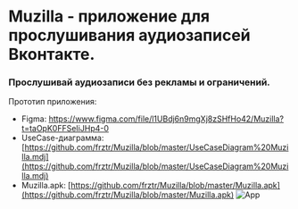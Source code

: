 # Muzilla - приложение для прослушивания аудиозаписей Вконтакте.
### Прослушивай аудиозаписи без рекламы и ограничений.
Прототип приложения:
- Figma: https://www.figma.com/file/l1UBdj6n9mgXj8zSHfHo42/Muzilla?t=taOpK0FFSeIiJHp4-0
- UseCase-диаграмма:[https://github.com/frztr/Muzilla/blob/master/UseCaseDiagram%20Muzilla.mdj](https://github.com/frztr/Muzilla/blob/master/UseCaseDiagram%20Muzilla.mdj)
- Muzilla.apk: [https://github.com/frztr/Muzilla/blob/master/Muzilla.apk](https://github.com/frztr/Muzilla/blob/master/Muzilla.apk)
![App](readmesources/App.png)
